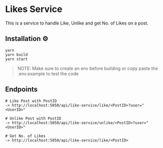 # Likes Service

This is a service to handle Like, Unlike and get No. of Likes on a post.

## Installation ⚙️

```
yarn
yarn build
yarn start
```

> NOTE: Make sure to create an env before building or copy paste the .env.example to test the code

## Endpoints

```
# Like Post with PostID
-> http://localhost:5050/api/like-service/like/<PostID>?user="<UserID>"

# Unlike Post with PostID
-> http://localhost:5050/api/like-service/unlike/<PostID>?user="<UserID>"

# Get No. of Likes
-> http://localhost:5050/api/like-service/like/<PostID>
```
